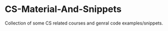 # CS-Material-And-Snippets
Collection of some CS related courses and genral code examples/snippets.
